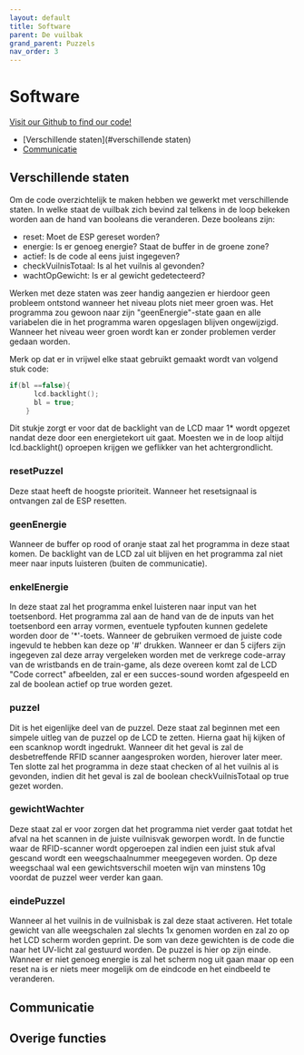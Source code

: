 ```yaml
---
layout: default
title: Software
parent: De vuilbak
grand_parent: Puzzels
nav_order: 3
---
```


# Software

[Visit our Github to find our code!](https://github.com/PLAN-IT-B/BachelorProefGarbage/tree/main/Garbage)

- [Verschillende staten](#verschillende staten)
- [Communicatie](#communicatie)

## Verschillende staten
Om de code overzichtelijk te maken hebben we gewerkt met verschillende staten. In welke staat de vuilbak zich bevind zal telkens in de loop bekeken worden aan de hand van booleans die veranderen. Deze booleans zijn:
* reset: Moet de ESP gereset worden?
* energie: Is er genoeg energie? Staat de buffer in de groene zone?
* actief: Is de code al eens juist ingegeven?
* checkVuilnisTotaal: Is al het vuilnis al gevonden?
* wachtOpGewicht: Is er al gewicht gedetecteerd?

Werken met deze staten was zeer handig aangezien er hierdoor geen probleem ontstond wanneer het niveau plots niet meer groen was. Het programma zou gewoon naar zijn "geenEnergie"-state gaan en alle variabelen die in het programma waren opgeslagen blijven ongewijzigd. Wanneer het niveau weer groen wordt kan er zonder problemen verder gedaan worden. 

Merk op dat er in vrijwel elke staat gebruikt gemaakt wordt van volgend stuk code:

```c++
if(bl ==false){
      lcd.backlight();
      bl = true;
    }
```
Dit stukje zorgt er voor dat de backlight van de LCD maar 1* wordt opgezet nandat deze door een energietekort uit gaat. Moesten we in de loop altijd lcd.backlight() oproepen krijgen we geflikker van het achtergrondlicht.

### resetPuzzel
Deze staat heeft de hoogste prioriteit. Wanneer het resetsignaal is ontvangen zal de ESP resetten.

### geenEnergie
Wanneer de buffer op rood of oranje staat zal het programma in deze staat komen. De backlight van de LCD zal uit blijven en het programma zal niet meer naar inputs luisteren (buiten de communicatie).

### enkelEnergie
In deze staat zal het programma enkel luisteren naar input van het toetsenbord. Het programma zal aan de hand van de de inputs van het toetsenbord een array vormen, eventuele typfouten kunnen gedelete worden door de '*'-toets. Wanneer de gebruiken vermoed de juiste code ingevuld te hebben kan deze op '#' drukken. Wanneer er dan 5 cijfers zijn ingegeven zal deze array vergeleken worden met de verkrege code-array van de wristbands en de train-game, als deze overeen komt zal de LCD "Code correct" afbeelden, zal er een succes-sound worden afgespeeld en zal de boolean actief op true worden gezet.

### puzzel
Dit is het eigenlijke deel van de puzzel. Deze staat zal beginnen met een simpele uitleg van de puzzel op de LCD te zetten. Hierna gaat hij kijken of een scanknop wordt ingedrukt. Wanneer dit het geval is zal de desbetreffende RFID scanner aangesproken worden, hierover later meer. Ten slotte zal het programma in deze staat checken of al het vuilnis al is gevonden, indien dit het geval is zal de boolean checkVuilnisTotaal op true gezet worden.

### gewichtWachter
Deze staat zal er voor zorgen dat het programma niet verder gaat totdat het afval na het scannen in de juiste vuilnisvak geworpen wordt. In de functie waar de RFID-scanner wordt opgeroepen zal indien een juist stuk afval gescand wordt een weegschaalnummer meegegeven worden. Op deze weegschaal wal een gewichtsverschil moeten wijn van minstens 10g voordat de puzzel weer verder kan gaan.

### eindePuzzel
Wanneer al het vuilnis in de vuilnisbak is zal deze staat activeren. Het totale gewicht van alle weegschalen zal slechts 1x genomen worden en zal zo op het LCD scherm worden geprint. De som van deze gewichten is de code die naar het UV-licht zal gestuurd worden. De puzzel is hier op zijn einde. Wanneer er niet genoeg energie is zal het scherm nog uit gaan maar op een reset na is er niets meer mogelijk om de eindcode en het eindbeeld te veranderen.

## Communicatie

## Overige functies